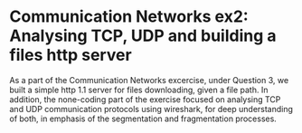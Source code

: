 # Communication Networks ex2: Analysing TCP, UDP and building a files http server
As a part of the Communication Networks excercise, under Question 3, we built a simple http 1.1 server for files downloading, given a file path.
In addition, the none-coding part of the exercise focused on analysing TCP and UDP communication protocols using wireshark, for deep understanding of both, in emphasis of the segmentation and fragmentation processes. 

